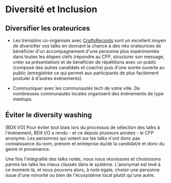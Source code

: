 # Diversité et Inclusion

## Diversifier les orateurices

- Les tremplins co-organisés avec [CraftsRecords](https://craftsrecords.org) sont un excellent moyen de diversifier vos talks
  en donnant la chance à des néo orateurices de bénéficier d'un accompagnement d'une personne plus expérimentée dans toutes
  les étapes clefs (répondre au CFP, structurer son message, créer sa présentation) et de bénéficier de répétitions avec un public
  (composé des autres candidats et coachs) puis d'une soirée ouverte au public (enregistrée ce qui permet aux participants
  de plus facilement postuler à d'autres événements).

- Communiquer avec les communautés tech de votre ville. De nombreuses communautés locales organisent des événements de type
  meetups.

## Éviter le diversity washing

[BDX I/O] Pour éviter tout biais lors du processus de sélection des talks à l'événement, BDX I/O a rendu - et ce depuis plusieurs années - le CFP anonyme. Les personnes qui votent sur les talks n'ont donc pas connaissance du nom, prénom et entreprise du/de la candidat/e et donc du genre ni provenance.

Une fois l'intégralité des talks notés, nous nous réunissons et choisissons parmis les talks les mieux classés dans le système. L'anonymat est levé à ce moment-là, et nous pouvons alors, à note égale, choisir une personne issue d'une minorité ou bien de l'écosystème local plutôt qu'une autre.
